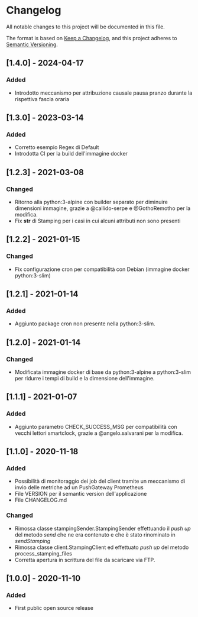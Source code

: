 # Changelog
All notable changes to this project will be documented in this file.

The format is based on [Keep a Changelog](https://keepachangelog.com/en/1.0.0/),
and this project adheres to [Semantic Versioning](https://semver.org/spec/v2.0.0.html).

## [1.4.0] - 2024-04-17
### Added
- Introdotto meccanismo per attribuzione causale pausa pranzo durante la rispettiva fascia oraria 

## [1.3.0] - 2023-03-14
### Added
- Corretto esempio Regex di Default
- Introdotta CI per la build dell'immagine docker

## [1.2.3] - 2021-03-08
### Changed
- Ritorno alla python:3-alpine con builder separato per diminuire dimensioni immagine,
grazie a @callido-serpe e @GothoRemotho per la modifica.
- Fix __str__ di Stamping per i casi in cui alcuni attributi non sono presenti 

## [1.2.2] - 2021-01-15
### Changed
- Fix configurazione cron per compatibilità con Debian (immagine docker python:3-slim) 

## [1.2.1] - 2021-01-14
### Added
- Aggiunto package cron non presente nella python:3-slim. 

## [1.2.0] - 2021-01-14
### Changed
- Modificata immagine docker di base da python:3-alpine a python:3-slim per
ridurre i tempi di build e la dimensione dell'immagine. 

## [1.1.1] - 2021-01-07
### Added
- Aggiunto parametro CHECK_SUCCESS_MSG per compatibilità con vecchi lettori
smartclock, grazie a @angelo.salvarani per la modifica.

## [1.1.0] - 2020-11-18
### Added
- Possibilità di monitoraggio dei job del client tramite un meccanismo di invio
 delle metriche ad un PushGateway Prometheus 
- File VERSION per il semantic version dell'applicazione
- File CHANGELOG.md

### Changed
- Rimossa classe stampingSender.StampingSender effettuando il _push up_ del 
metodo _send_ che ne era contenuto e che è stato rinominato in _sendStamping_
- Rimossa classe client.StampingClient ed effettuato _push up_ del metodo
process\_stamping\_files
- Corretta apertura in scrittura del file da scaricare via FTP.

## [1.0.0] - 2020-11-10
### Added
- First public open source release